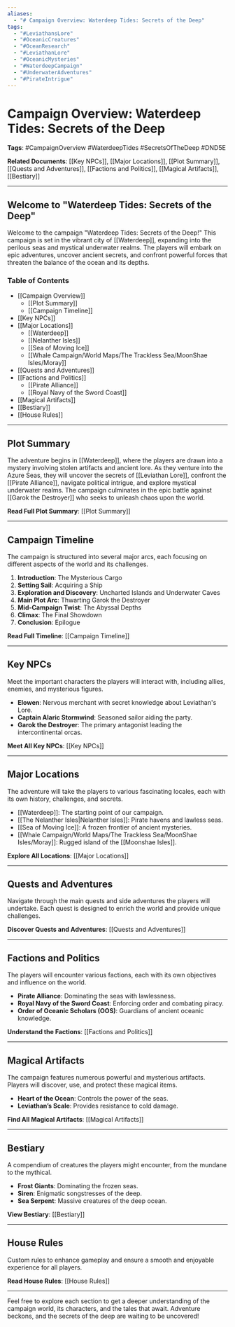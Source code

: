 ```yaml
---
aliases:
  - "# Campaign Overview: Waterdeep Tides: Secrets of the Deep"
tags:
  - "#LeviathansLore"
  - "#OceanicCreatures"
  - "#OceanResearch"
  - "#LeviathanLore"
  - "#OceanicMysteries"
  - "#WaterdeepCampaign"
  - "#UnderwaterAdventures"
  - "#PirateIntrigue"
---
```

# Campaign Overview: Waterdeep Tides: Secrets of the Deep

**Tags**: #CampaignOverview #WaterdeepTides #SecretsOfTheDeep #DND5E

**Related Documents**: [[Key NPCs]], [[Major Locations]], [[Plot Summary]], [[Quests and Adventures]], [[Factions and Politics]], [[Magical Artifacts]], [[Bestiary]]

---

## Welcome to "Waterdeep Tides: Secrets of the Deep"

Welcome to the campaign "Waterdeep Tides: Secrets of the Deep!" This campaign is set in the vibrant city of [[Waterdeep]], expanding into the perilous seas and mystical underwater realms. The players will embark on epic adventures, uncover ancient secrets, and confront powerful forces that threaten the balance of the ocean and its depths.

### Table of Contents

- [[Campaign Overview]]
  - [[Plot Summary]]
  - [[Campaign Timeline]]
- [[Key NPCs]]
- [[Major Locations]]
  - [[Waterdeep]]
  - [[Nelanther Isles]]
  - [[Sea of Moving Ice]]
  - [[Whale Campaign/World Maps/The Trackless Sea/MoonShae Isles/Moray]]
- [[Quests and Adventures]]
- [[Factions and Politics]]
  - [[Pirate Alliance]]
  - [[Royal Navy of the Sword Coast]]
- [[Magical Artifacts]]
- [[Bestiary]]
- [[House Rules]]

---

## Plot Summary

The adventure begins in [[Waterdeep]], where the players are drawn into a mystery involving stolen artifacts and ancient lore. As they venture into the Azure Seas, they will uncover the secrets of [[Leviathan Lore]], confront the [[Pirate Alliance]], navigate political intrigue, and explore mystical underwater realms. The campaign culminates in the epic battle against [[Garok the Destroyer]] who seeks to unleash chaos upon the world.

**Read Full Plot Summary**: [[Plot Summary]]

---

## Campaign Timeline

The campaign is structured into several major arcs, each focusing on different aspects of the world and its challenges.

1. **Introduction**: The Mysterious Cargo
2. **Setting Sail**: Acquiring a Ship
3. **Exploration and Discovery**: Uncharted Islands and Underwater Caves
4. **Main Plot Arc**: Thwarting Garok the Destroyer
5. **Mid-Campaign Twist**: The Abyssal Depths
6. **Climax**: The Final Showdown
7. **Conclusion**: Epilogue

**Read Full Timeline**: [[Campaign Timeline]]

---

## Key NPCs

Meet the important characters the players will interact with, including allies, enemies, and mysterious figures.

- **Elowen**: Nervous merchant with secret knowledge about Leviathan's Lore.
- **Captain Alaric Stormwind**: Seasoned sailor aiding the party.
- **Garok the Destroyer**: The primary antagonist leading the intercontinental orcas.

**Meet All Key NPCs**: [[Key NPCs]]

---

## Major Locations

The adventure will take the players to various fascinating locales, each with its own history, challenges, and secrets.

- [[Waterdeep]]: The starting point of our campaign.
- [[The Nelanther Isles|Nelanther Isles]]: Pirate havens and lawless seas.
- [[Sea of Moving Ice]]: A frozen frontier of ancient mysteries.
- [[Whale Campaign/World Maps/The Trackless Sea/MoonShae Isles/Moray]]: Rugged island of the [[Moonshae Isles]].

**Explore All Locations**: [[Major Locations]]

---

## Quests and Adventures

Navigate through the main quests and side adventures the players will undertake. Each quest is designed to enrich the world and provide unique challenges.

**Discover Quests and Adventures**: [[Quests and Adventures]]

---

## Factions and Politics

The players will encounter various factions, each with its own objectives and influence on the world.

- **Pirate Alliance**: Dominating the seas with lawlessness.
- **Royal Navy of the Sword Coast**: Enforcing order and combating piracy.
- **Order of Oceanic Scholars (OOS)**: Guardians of ancient oceanic knowledge.

**Understand the Factions**: [[Factions and Politics]]

---

## Magical Artifacts

The campaign features numerous powerful and mysterious artifacts. Players will discover, use, and protect these magical items.

- **Heart of the Ocean**: Controls the power of the seas.
- **Leviathan’s Scale**: Provides resistance to cold damage.

**Find All Magical Artifacts**: [[Magical Artifacts]]

---

## Bestiary

A compendium of creatures the players might encounter, from the mundane to the mythical.

- **Frost Giants**: Dominating the frozen seas.
- **Siren**: Enigmatic songstresses of the deep.
- **Sea Serpent**: Massive creatures of the deep ocean.

**View Bestiary**: [[Bestiary]]

---

## House Rules

Custom rules to enhance gameplay and ensure a smooth and enjoyable experience for all players.

**Read House Rules**: [[House Rules]]

---

Feel free to explore each section to get a deeper understanding of the campaign world, its characters, and the tales that await. Adventure beckons, and the secrets of the deep are waiting to be uncovered!